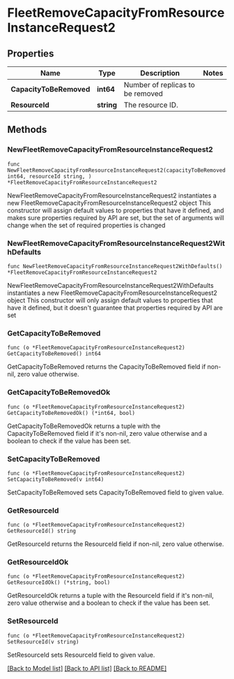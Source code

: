 # FleetRemoveCapacityFromResourceInstanceRequest2

## Properties

Name | Type | Description | Notes
------------ | ------------- | ------------- | -------------
**CapacityToBeRemoved** | **int64** | Number of replicas to be removed | 
**ResourceId** | **string** | The resource ID. | 

## Methods

### NewFleetRemoveCapacityFromResourceInstanceRequest2

`func NewFleetRemoveCapacityFromResourceInstanceRequest2(capacityToBeRemoved int64, resourceId string, ) *FleetRemoveCapacityFromResourceInstanceRequest2`

NewFleetRemoveCapacityFromResourceInstanceRequest2 instantiates a new FleetRemoveCapacityFromResourceInstanceRequest2 object
This constructor will assign default values to properties that have it defined,
and makes sure properties required by API are set, but the set of arguments
will change when the set of required properties is changed

### NewFleetRemoveCapacityFromResourceInstanceRequest2WithDefaults

`func NewFleetRemoveCapacityFromResourceInstanceRequest2WithDefaults() *FleetRemoveCapacityFromResourceInstanceRequest2`

NewFleetRemoveCapacityFromResourceInstanceRequest2WithDefaults instantiates a new FleetRemoveCapacityFromResourceInstanceRequest2 object
This constructor will only assign default values to properties that have it defined,
but it doesn't guarantee that properties required by API are set

### GetCapacityToBeRemoved

`func (o *FleetRemoveCapacityFromResourceInstanceRequest2) GetCapacityToBeRemoved() int64`

GetCapacityToBeRemoved returns the CapacityToBeRemoved field if non-nil, zero value otherwise.

### GetCapacityToBeRemovedOk

`func (o *FleetRemoveCapacityFromResourceInstanceRequest2) GetCapacityToBeRemovedOk() (*int64, bool)`

GetCapacityToBeRemovedOk returns a tuple with the CapacityToBeRemoved field if it's non-nil, zero value otherwise
and a boolean to check if the value has been set.

### SetCapacityToBeRemoved

`func (o *FleetRemoveCapacityFromResourceInstanceRequest2) SetCapacityToBeRemoved(v int64)`

SetCapacityToBeRemoved sets CapacityToBeRemoved field to given value.


### GetResourceId

`func (o *FleetRemoveCapacityFromResourceInstanceRequest2) GetResourceId() string`

GetResourceId returns the ResourceId field if non-nil, zero value otherwise.

### GetResourceIdOk

`func (o *FleetRemoveCapacityFromResourceInstanceRequest2) GetResourceIdOk() (*string, bool)`

GetResourceIdOk returns a tuple with the ResourceId field if it's non-nil, zero value otherwise
and a boolean to check if the value has been set.

### SetResourceId

`func (o *FleetRemoveCapacityFromResourceInstanceRequest2) SetResourceId(v string)`

SetResourceId sets ResourceId field to given value.



[[Back to Model list]](../README.md#documentation-for-models) [[Back to API list]](../README.md#documentation-for-api-endpoints) [[Back to README]](../README.md)


